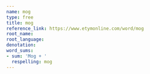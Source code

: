 ```yaml
---
name: mog
type: free
title: mog
reference_link: https://www.etymonline.com/word/mog
root_name: 
root_language: 
denotation: 
word_sums:
- sum: 'Mog + '
  respelling: mog
---
```

